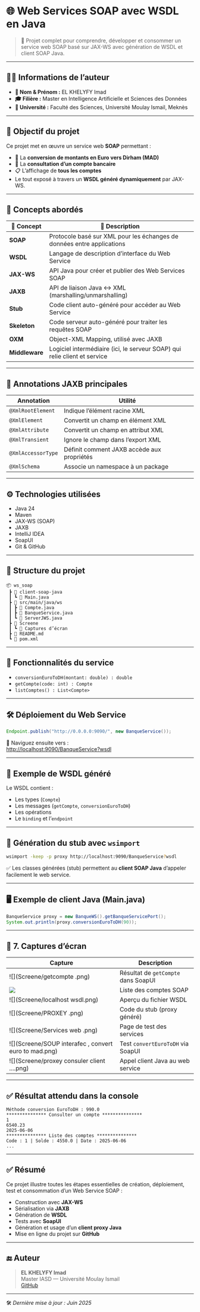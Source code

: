 
# 🌐 Web Services SOAP avec WSDL en Java

> 🚀 Projet complet pour comprendre, développer et consommer un service web SOAP basé sur JAX-WS avec génération de WSDL et client SOAP Java.

---

## 👨‍🎓 Informations de l’auteur

- **👤 Nom & Prénom :** EL KHELYFY Imad  
- **🎓 Filière :** Master en Intelligence Artificielle et Sciences des Données  
- **🏫 Université :** Faculté des Sciences, Université Moulay Ismail, Meknès  

---

## 📌 Objectif du projet

Ce projet met en œuvre un service web **SOAP** permettant :

- 💱 La **conversion de montants en Euro vers Dirham (MAD)**
- 🧾 La **consultation d’un compte bancaire**
- 📋 L’affichage de **tous les comptes**  
- Le tout exposé à travers un **WSDL généré dynamiquement** par JAX-WS.

---

## 🧠 Concepts abordés

| 🔧 Concept | 💬 Description |
|-----------|----------------|
| **SOAP** | Protocole basé sur XML pour les échanges de données entre applications |
| **WSDL** | Langage de description d’interface du Web Service |
| **JAX-WS** | API Java pour créer et publier des Web Services SOAP |
| **JAXB** | API de liaison Java ↔ XML (marshalling/unmarshalling) |
| **Stub** | Code client auto-généré pour accéder au Web Service |
| **Skeleton** | Code serveur auto-généré pour traiter les requêtes SOAP |
| **OXM** | Object-XML Mapping, utilisé avec JAXB |
| **Middleware** | Logiciel intermédiaire (ici, le serveur SOAP) qui relie client et service |

---

## 🔖 Annotations JAXB principales

| Annotation | Utilité |
|------------|---------|
| `@XmlRootElement` | Indique l’élément racine XML |
| `@XmlElement` | Convertit un champ en élément XML |
| `@XmlAttribute` | Convertit un champ en attribut XML |
| `@XmlTransient` | Ignore le champ dans l’export XML |
| `@XmlAccessorType` | Définit comment JAXB accède aux propriétés |
| `@XmlSchema` | Associe un namespace à un package |

---

## ⚙️ Technologies utilisées

- Java 24
- Maven
- JAX-WS (SOAP)
- JAXB
- IntelliJ IDEA
- SoapUI
- Git & GitHub

---

## 📁 Structure du projet

```
📦 ws_soap
 ┣ 📂 client-soap-java
 ┃ ┗ 📄 Main.java
 ┣ 📂 src/main/java/ws
 ┃ ┣ 📄 Compte.java
 ┃ ┣ 📄 BanqueService.java
 ┃ ┗ 📄 ServerJWS.java
 ┣ 📂 Screene
 ┃ ┗ 📸 Captures d’écran
 ┣ 📄 README.md
 ┗ 📄 pom.xml
```

---

## 🧪 Fonctionnalités du service

- `conversionEuroToDH(montant: double) : double`  
- `getCompte(code: int) : Compte`  
- `listComptes() : List<Compte>`  

---

## 🛠️ Déploiement du Web Service

```java
Endpoint.publish("http://0.0.0.0:9090/", new BanqueService());
```

📎 Naviguez ensuite vers :  
[http://localhost:9090/BanqueService?wsdl](http://localhost:9090/BanqueService?wsdl)

---

## 🧾 Exemple de WSDL généré

Le WSDL contient :
- Les types (`Compte`)
- Les messages (`getCompte`, `conversionEuroToDH`)
- Les opérations
- Le `binding` et l’`endpoint`

---

## 🧰 Génération du stub avec `wsimport`

```bash
wsimport -keep -p proxy http://localhost:9090/BanqueService?wsdl
```

✅ Les classes générées (stub) permettent au **client SOAP Java** d’appeler facilement le web service.

---

## 🖥️ Exemple de client Java (Main.java)

```java
BanqueService proxy = new BanqueWS().getBanqueServicePort();
System.out.println(proxy.conversionEuroToDH(90));
```

---

## 📸 7. Captures d’écran

| Capture | Description |
|--------|-------------|
| ![](Screene/getcompte .png) | Résultat de `getCompte` dans SoapUI |
| ![](Screene/listecompte.png) | Liste des comptes SOAP |
| ![](Screene/localhost wsdl.png) | Aperçu du fichier WSDL |
| ![](Screene/PROXEY .png) | Code du stub (proxy généré) |
| ![](Screene/Services web .png) | Page de test des services |
| ![](Screene/SOUP interafec , convert euro to mad.png) | Test `convertEuroToDH` via SoapUI |
| ![](Screene/proxey consuler client ....png) | Appel client Java au web service |

---

## ✅ Résultat attendu dans la console

```
Méthode conversion EuroToDH : 990.0
*************** Consulter un compte ***************
1
6540.23
2025-06-06
*************** Liste des comptes ***************
Code : 1 | Solde : 4550.0 | Date : 2025-06-06
...
```

---

## ✅ Résumé

Ce projet illustre toutes les étapes essentielles de création, déploiement, test et consommation d’un Web Service SOAP :
- Construction avec **JAX-WS**
- Sérialisation via **JAXB**
- Génération de **WSDL**
- Tests avec **SoapUI**
- Génération et usage d’un **client proxy Java**
- Mise en ligne du projet sur **GitHub**

---

## 🔚 Auteur

> **EL KHELYFY Imad**  
Master IASD — Université Moulay Ismail  
[GitHub](https://github.com/IMADKHKHALIFI)

---

🛠️ *Dernière mise à jour : Juin 2025*
